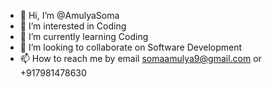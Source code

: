 - 👋 Hi, I’m @AmulyaSoma
- 👀 I’m interested in Coding
- 🌱 I’m currently learning Coding
- 💞️ I’m looking to collaborate on Software Development
- 📫 How to reach me by email somaamulya9@gmail.com or +917981478630

<!---
AmulyaSoma/AmulyaSoma is a ✨ special ✨ repository because its `README.md` (this file) appears on your GitHub profile.
You can click the Preview link to take a look at your changes.
--->
